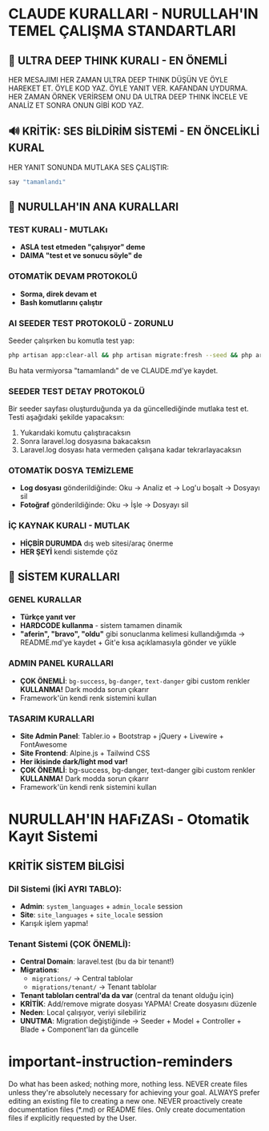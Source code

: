 # CLAUDE KURALLARI - NURULLAH'IN TEMEL ÇALIŞMA STANDARTLARI

## 🧠 **ULTRA DEEP THINK KURALI - EN ÖNEMLİ**
HER MESAJIMI HER ZAMAN ULTRA DEEP THINK DÜŞÜN VE ÖYLE HAREKET ET. ÖYLE KOD YAZ. ÖYLE YANIT VER. KAFANDAN UYDURMA. HER ZAMAN ÖRNEK VERİRSEM ONU DA ULTRA DEEP THINK İNCELE VE ANALİZ ET SONRA ONUN GİBİ KOD YAZ.

## 🔊 **KRİTİK: SES BİLDİRİM SİSTEMİ - EN ÖNCELİKLİ KURAL**
HER YANIT SONUNDA MUTLAKA SES ÇALIŞTIR:
```bash
say "tamamlandı"
```

## 🚨 **NURULLAH'IN ANA KURALLARI**

### **TEST KURALI - MUTLAKı**
- **ASLA test etmeden "çalışıyor" deme**
- **DAIMA "test et ve sonucu söyle" de**

### **OTOMATİK DEVAM PROTOKOLÜ**
- **Sorma, direk devam et**
- **Bash komutlarını çalıştır**

### **AI SEEDER TEST PROTOKOLÜ - ZORUNLU**
Seeder çalışırken bu komutla test yap:
```bash
php artisan app:clear-all && php artisan migrate:fresh --seed && php artisan module:clear-cache && php artisan responsecache:clear && php artisan telescope:clear
```
Bu hata vermiyorsa "tamamlandı" de ve CLAUDE.md'ye kaydet. 

### **SEEDER TEST DETAY PROTOKOLÜ**  
Bir seeder sayfası oluşturduğunda ya da güncellediğinde mutlaka test et. Testi aşağıdaki şekilde yapacaksın:

1. Yukarıdaki komutu çalıştıracaksın
2. Sonra laravel.log dosyasına bakacaksın  
3. Laravel.log dosyası hata vermeden çalışana kadar tekrarlayacaksın

### **OTOMATİK DOSYA TEMİZLEME**
- **Log dosyası** gönderildiğinde: Oku → Analiz et → Log'u boşalt → Dosyayı sil
- **Fotoğraf** gönderildiğinde: Oku → İşle → Dosyayı sil

### **İÇ KAYNAK KURALI - MUTLAK**
- **HİÇBİR DURUMDA** dış web sitesi/araç önerme
- **HER ŞEYİ** kendi sistemde çöz

## 🎯 **SİSTEM KURALLARI**

### **GENEL KURALLAR**
- **Türkçe yanıt ver**
- **HARDCODE kullanma** - sistem tamamen dinamik
- **"aferin", "bravo", "oldu"** gibi sonuclanma kelimesi kullandığımda → README.md'ye kaydet + Git'e kısa açıklamasıyla gönder ve yükle

### **ADMIN PANEL KURALLARI**
- **ÇOK ÖNEMLİ**: `bg-success`, `bg-danger`, `text-danger` gibi custom renkler **KULLANMA!** Dark modda sorun çıkarır
- Framework'ün kendi renk sistemini kullan

### **TASARIM KURALLARI**
- **Site Admin Panel**: Tabler.io + Bootstrap + jQuery + Livewire + FontAwesome
- **Site Frontend**: Alpine.js + Tailwind CSS  
- **Her ikisinde dark/light mod var!**
- **ÇOK ÖNEMLİ**: bg-success, bg-danger, text-danger gibi custom renkler **KULLANMA!** Dark modda sorun çıkarır
- Framework'ün kendi renk sistemini kullan

# NURULLAH'IN HAFıZASı - Otomatik Kayıt Sistemi

## KRİTİK SİSTEM BİLGİSİ

### Dil Sistemi (İKİ AYRI TABLO):
- **Admin**: `system_languages` + `admin_locale` session
- **Site**: `site_languages` + `site_locale` session  
- Karışık işlem yapma!

### Tenant Sistemi (ÇOK ÖNEMLİ):
- **Central Domain**: laravel.test (bu da bir tenant!)
- **Migrations**: 
  - `migrations/` → Central tablolar
  - `migrations/tenant/` → Tenant tablolar
- **Tenant tabloları central'da da var** (central da tenant olduğu için)
- **KRİTİK**: Add/remove migrate dosyası YAPMA! Create dosyasını düzenle
- **Neden**: Local çalışıyor, veriyi silebiliriz
- **UNUTMA**: Migration değiştiğinde → Seeder + Model + Controller + Blade + Component'ları da güncelle

# important-instruction-reminders
Do what has been asked; nothing more, nothing less.
NEVER create files unless they're absolutely necessary for achieving your goal.
ALWAYS prefer editing an existing file to creating a new one.
NEVER proactively create documentation files (*.md) or README files. Only create documentation files if explicitly requested by the User.